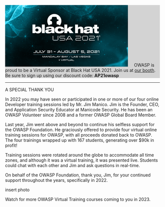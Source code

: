 <div style="width:100%;display:grid;grid-column: 1/3; background-color:lightgrey;">
<section class="homepage-promo">
<a href="https://www.blackhat.com/us-21/" style="margin-right: 16px;"><img src="/assets/images/join_us_blackhat.png"/></a>
<!--</section>
<section class="homepage-promo"  style="background-color:lightgrey;">-->
<span>
OWASP is proud to be a Virtual Sponsor at Black Hat USA 2021. Join us at <a href="https://app.swapcard.com/event/black-hat-usa-2021/exhibitor/RXhoaWJpdG9yXzQ3NzAwMw%3D%3D">our booth</a>. Be sure to sign up using our discount code: <strong>AP21owasp</strong></span>
</section>
</div>
<hr>

A SPECIAL THANK YOU

In 2022 you may have seen or participated in one or more of our four online Developer training sessions led by Mr. Jim Manico.  Jim is the Founder, CEO, and Application Security Educator at Manicode Security. He has been an OWASP Volunteer since 2008 and a former OWASP Global Board Member. 

Last year, Jim went above and beyond to continue his selfless support for the OWASP Foundation. He graciously offered to provide four virtual online training sessions for OWASP, with all proceeds donated back to OWASP. The four trainings wrapped up with 167 students, generating over $90k in profit!

Training sessions were rotated around the globe to accommodate all time zones, and although it was a virtual training, it was presented live. Students could chat with each other and Jim and ask questions in real-time.

On behalf of the OWASP Foundation,  thank you, Jim, for your continued support throughout the years, specifically in 2022.

insert photo

Watch for more OWASP Virtual Training courses coming to you in 2023.
